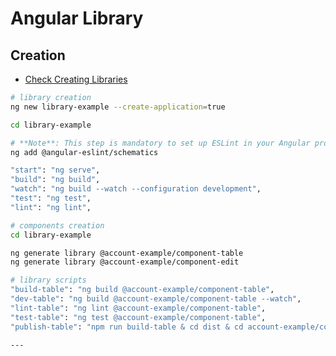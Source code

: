 
# Angular Library

## Creation

- [Check Creating Libraries](https://angular.dev/tools/libraries/creating-libraries#getting-started)

```bash
# library creation
ng new library-example --create-application=true

cd library-example

# **Note**: This step is mandatory to set up ESLint in your Angular project.
ng add @angular-eslint/schematics

"start": "ng serve",
"build": "ng build",
"watch": "ng build --watch --configuration development",
"test": "ng test",
"lint": "ng lint",
```

```bash
# components creation
cd library-example

ng generate library @account-example/component-table
ng generate library @account-example/component-edit

```

```bash
# library scripts
"build-table": "ng build @account-example/component-table",
"dev-table": "ng build @account-example/component-table --watch",
"lint-table": "ng lint @account-example/component-table",
"test-table": "ng test @account-example/component-table",
"publish-table": "npm run build-table & cd dist & cd account-example/component-table & npm publish --access public",

---
